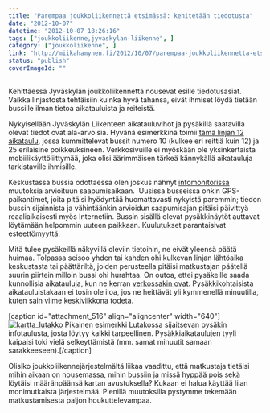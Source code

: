 ```yaml
---
title: "Parempaa joukkoliikennettä etsimässä: kehitetään tiedotusta"
date: "2012-10-07"
datetime: "2012-10-07 18:26:16"
tags: ["joukkoliikenne,jyvaskylan-liikenne", ]
category: ["joukkoliikenne", ]
link: "http://miikahamynen.fi/2012/10/07/parempaa-joukkoliikennetta-etsimassa-kehitetaan-tiedotusta/"
status: "publish"
coverImageId: ""
---
```


Kehittäessä Jyväskylän joukkoliikennettä nousevat esille tiedotusasiat. Vaikka linjastosta tehtäisiin kuinka hyvä tahansa, eivät ihmiset löydä tietään bussille ilman tietoa aikatauluista ja reiteistä.

Nykyisellään Jyväskylän Liikenteen aikatauluvihot ja pysäkillä saatavilla olevat tiedot ovat ala-arvoisia. Hyvänä esimerkkinä toimii [tämä linjan 12 aikataulu](http://www.jyvaskylanliikenne.fi/aikataulut/paikallisliikenne/15574-12-keskusta-kangaslampi-talvi-2012-2013), jossa kummittelevat bussit numero 10 (kulkee eri reittiä kuin 12) ja 25 erilaisine poikkeuksineen. Verkkosivuille ei myöskään ole yksinkertaista mobiilikäyttöliittymää, joka olisi äärimmäisen tärkeä kännykällä aikatauluja tarkistaville ihmisille.

Keskustassa bussia odottaessa olen joskus nähnyt [infomonitorissa](http://info.jyvaskylanliikenne.fi/index.php?ua=monitor&v=monitor&lcn=Keskusta%2320945.10457%7CJyv%E4skyl%E4%20Keskusta%201%3AKeskusta%2320945.10621%7CJyv%E4skyl%E4%20Keskusta%205%3AKeskusta%2320945.10346%7CJyv%E4skyl%E4%20Keskusta%204%3AKeskusta%2320945.10456%7CJyv%E4skyl%E4%20Keskusta%206%3AKeskusta%2320945.10509%7CJyv%E4skyl%E4%20Keskusta%203%3AKeskusta%2320945.11001%7CJyv%E4skyl%E4%20Keskusta%202%3AKeskusta%2320945.10347%7CJyv%E4skyl%E4%20Keskusta%207) muutoksia arvioituun saapumisaikaan.  Uusissa busseissa onkin GPS-paikantimet, joita pitäisi hyödyntää huomattavasti nykyistä paremmin; tiedon bussin sijainnista ja vähintäänkin arvioidun saapumisajan pitäisi päivittyä reaaliaikaisesti myös Internetiin. Bussin sisällä olevat pysäkkinäytöt auttavat löytämään helpommin uuteen paikkaan. Kuulutukset parantaisivat esteettömyyttä.

Mitä tulee pysäkeillä näkyvillä oleviin tietoihin, ne eivät yleensä päätä huimaa. Tolpassa seisoo yhden tai kahden ohi kulkevan linjan lähtöaika keskustasta tai päättäriltä, joiden perusteella pitäisi matkustajan päätellä suurin piirtein milloin bussi ohi hurahtaa. On outoa, ettei pysäkeille saada kunnollisia aikatauluja, kun ne kerran [verkossakin ovat](http://www.jyvaskylanliikenne.fi/aikataulut/paikallisliikenne/pysakkiaikataulut/). Pysäkkikohtaisista aikatauluistakaan ei tosin ole iloa, jos ne heittävät yli kymmenellä minuutilla, kuten sain viime keskiviikkona todeta.

\[caption id="attachment\_516" align="aligncenter" width="640"\][![](http://miikahamynen.fi/wp-content/uploads/2012/10/kartta_lutakko-800x565.png "kartta_lutakko")](http://miikahamynen.fi/wp-content/uploads/2012/10/kartta_lutakko.png) Pikainen esimerkki Lutakossa sijaitsevan pysäkin infotaulusta, josta löytyy kaikki tarpeellinen. Pysäkkiaikataulujen tyyli kaipaisi toki vielä selkeyttämistä (mm. samat minuutit samaan sarakkeeseen).\[/caption\]

Olisiko joukkoliikennejärjestelmältä liikaa vaadittu, että matkustaja tietäisi mihin aikaan on nousemassa, mihin bussiin ja missä hyppää pois sekä löytäisi määränpäänsä kartan avustuksella? Kukaan ei halua käyttää liian monimutkaista järjestelmää. Pienillä muutoksilla pystymme tekemään matkustamisesta paljon houkuttelevampaa.

